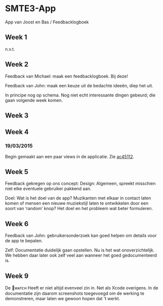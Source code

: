 # SMTE3-App
App van Joost en Bas / Feedbacklogboek

## Week 1
n.v.t.

## Week 2
Feedback van Michael: maak een feedbacklogboek. Bij deze!

Feedback van John: maak een keuze uit de bedachte ideeën, diep het uit.

In principe nog op schema. Nog niet echt interessante dingen gebeurd; die gaan volgende week komen.

## Week 3

## Week 4
### 19/03/2015
Begin gemaakt aan een paar views in de applicatie. Zie [ac45112](https://github.com/BasThomas/SMTE3-App/commit/ac45112e757a4d5bd3d74e63e25707f12f66ac0f).

## Week 5
Feedback gekregen op ons concept:
Design: Algemeen, spreekt misschien niet elke eventuele gebruiker pakkend aan.

Doel: Wat is het doel van de app? Muzikanten met elkaar in contact laten komen of mensen een nieuwe muziekstijl laten te ontwikkelen door een soort van ‘random’ knop? Het doel en het probleem wat beter formuleren.

## Week 6
Feedback van John: gebruikersonderzoek kan goed helpen om details voor de app te bepalen.

Zelf: Documentatie duidelijk gaan opstellen. Nu is het wat onoverzichtelijk. We hebben daar later ook zelf veel aan wanneer het goed gedocumenteerd is.

## Week 9
De ᴡᴀᴛᴄʜ Heeft er niet altijd evenveel zin in. Net als Xcode overigens. In de documentatie zijn daarom screenshots toegevoegd om de werking te demonstreren, maar laten we gewoon hopen dat 't werkt.
